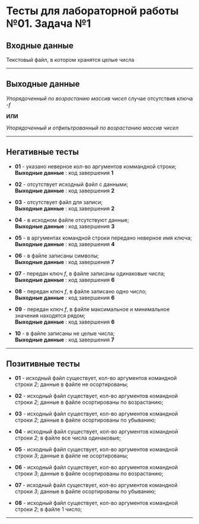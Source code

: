 # Тесты для лабораторной работы №01. Задача №1

## Входные данные

Текстовый файл, в котором хранятся целые числа

---

## Выходные данные

*Упорядоченный по возрастанию массив чисел* случае отсутствия ключа *-f*

__ИЛИ__

*Упорядоченный и отфильтрованный по возрастанию массив чисел*

---

## Негативные тесты

- __01__ - указано неверное кол-во аргументов коммандной строки;<br />
__Выходные данные__ : код завершения __1__
  
- __02__ - отсутствует исходный файл с данными;<br />
__Выходные данные__ : код завершения __2__

- __03__ - отсутствует файл для записи;<br />
__Выходные данные__ : код завершения __2__
  
- __04__ - в исходном файле отсутствуют данные;<br />
__Выходные данные__ : код завершения __3__
  
- __05__ - в аргументах командной строки передано неверное имя ключа;<br />
__Выходные данные__ : код завершения __4__

- __06__ - в файле записаны символы;<br />
__Выходные данные__ : код завершения __7__

- __07__ - передан ключ *f*, в файле записаны одинаковые числа;<br />
__Выходные данные__ : код завершения __6__

- __08__ - передан ключ *f*, в файле записано одно число;<br />
__Выходные данные__ : код завершения __6__

- __09__ - передан ключ *f*, в файле максимальное и минимальное значения находятся рядом;<br />
__Выходные данные__ : код завершения __6__

- __10__ - в файле записаны не целые числа;<br />
__Выходные данные__ : код завершения __7__

---

## Позитивные тесты

- __01__ - исходный файл существует, кол-во аргументов командной строки _2_; данные в файле не осортированы;

- __02__ - исходный файл существует, кол-во аргументов командной строки _2_; данные в файле осортированы по возрастанию; 

- __03__ - исходный файл существует, кол-во аргументов командной строки _2_; данные в файле осортированы по убыванию;

- __04__ - исходный файл существует, кол-во аргументов командной строки _2_; в файле все числа одинаковые;

- __05__ - исходный файл существует, кол-во аргументов командной строки _3_; данные в файле не осортированы;

- __06__ - исходный файл существует, кол-во аргументов командной строки _3_; данные в файле осортированы по возрастанию; 

- __07__ - исходный файл существует, кол-во аргументов командной строки _3_; данные в файле осортированы по убыванию;

- __08__ - исходный файл существует, кол-во аргументов командной строки _2_; в файле 1 число;
  
---
